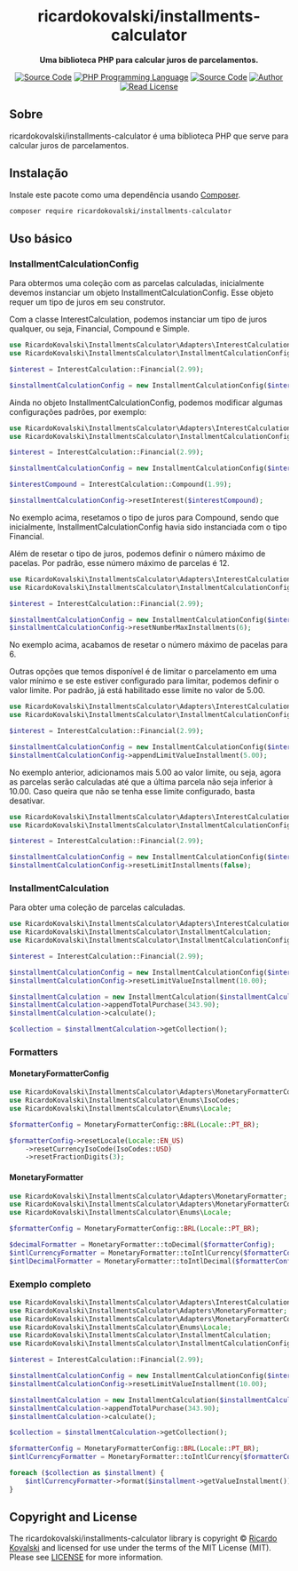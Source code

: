 <h1 align="center">ricardokovalski/installments-calculator</h1>

<p align="center">
    <strong>Uma biblioteca PHP para calcular juros de parcelamentos.</strong>
</p>

<p align="center">
    <a href="https://github.com/ricardokovalski/installments-calculator"><img src="http://img.shields.io/badge/source-ricardokovalski/interest--calculation-blue.svg" alt="Source Code"></a>
    <a href="https://php.net"><img src="https://img.shields.io/badge/php-%3E=5.6-777bb3.svg" alt="PHP Programming Language"></a>
    <a href="https://github.com/ricardokovalski/installments-calculator/releases"><img src="https://img.shields.io/github/release/ricardokovalski/installments-calculator.svg" alt="Source Code"></a>
    <a href="https://github.com/ricardokovalski"><img src="http://img.shields.io/badge/author-@ricardokovalski-blue.svg" alt="Author"></a>
    <a href="https://github.com/ricardokovalski/installments-calculator/blob/main/LICENSE"><img src="https://img.shields.io/badge/license-MIT-brightgreen.svg" alt="Read License"></a>
</p>

<h2>Sobre</h2>

ricardokovalski/installments-calculator é uma biblioteca PHP que serve para calcular juros de parcelamentos.

<h2>Instalação</h2>

Instale este pacote como uma dependência usando [Composer](https://getcomposer.org).

```bash
composer require ricardokovalski/installments-calculator
```

<h2>Uso básico</h2>

<h3>InstallmentCalculationConfig</h3>

Para obtermos uma coleção com as parcelas calculadas, inicialmente devemos
instanciar um objeto InstallmentCalculationConfig. Esse objeto requer um tipo
de juros em seu construtor.

Com a classe InterestCalculation, podemos instanciar um tipo de juros qualquer,
ou seja, Financial, Compound e Simple.

```php
use RicardoKovalski\InstallmentsCalculator\Adapters\InterestCalculation;
use RicardoKovalski\InstallmentsCalculator\InstallmentCalculationConfig;

$interest = InterestCalculation::Financial(2.99);

$installmentCalculationConfig = new InstallmentCalculationConfig($interest);
```

Ainda no objeto InstallmentCalculationConfig, podemos modificar algumas configurações
padrões, por exemplo:

```php
use RicardoKovalski\InstallmentsCalculator\Adapters\InterestCalculation;
use RicardoKovalski\InstallmentsCalculator\InstallmentCalculationConfig;

$interest = InterestCalculation::Financial(2.99);

$installmentCalculationConfig = new InstallmentCalculationConfig($interest);

$interestCompound = InterestCalculation::Compound(1.99);

$installmentCalculationConfig->resetInterest($interestCompound);
```

No exemplo acima, resetamos o tipo de juros para Compound, sendo que inicialmente,
InstallmentCalculationConfig havia sido instanciada com o tipo Financial.

Além de resetar o tipo de juros, podemos definir o número máximo de pacelas. Por
padrão, esse número máximo de parcelas é 12.

```php
use RicardoKovalski\InstallmentsCalculator\Adapters\InterestCalculation;
use RicardoKovalski\InstallmentsCalculator\InstallmentCalculationConfig;

$interest = InterestCalculation::Financial(2.99);

$installmentCalculationConfig = new InstallmentCalculationConfig($interest);
$installmentCalculationConfig->resetNumberMaxInstallments(6);
```

No exemplo acima, acabamos de resetar o número máximo de pacelas para 6.

Outras opções que temos disponível é de limitar o parcelamento em uma 
valor mínimo e se este estiver configurado para limitar, podemos definir o 
valor limite.
Por padrão, já está habilitado esse limite no valor de 5.00.

```php
use RicardoKovalski\InstallmentsCalculator\Adapters\InterestCalculation;
use RicardoKovalski\InstallmentsCalculator\InstallmentCalculationConfig;

$interest = InterestCalculation::Financial(2.99);

$installmentCalculationConfig = new InstallmentCalculationConfig($interest);
$installmentCalculationConfig->appendLimitValueInstallment(5.00);
```

No exemplo anterior, adicionamos mais 5.00 ao valor limite, ou seja, agora as parcelas
serão calculadas até que a última parcela não seja inferior à 10.00.
Caso queira que não se tenha esse limite configurado, basta desativar.

```php
use RicardoKovalski\InstallmentsCalculator\Adapters\InterestCalculation;
use RicardoKovalski\InstallmentsCalculator\InstallmentCalculationConfig;

$interest = InterestCalculation::Financial(2.99);

$installmentCalculationConfig = new InstallmentCalculationConfig($interest);
$installmentCalculationConfig->resetLimitInstallments(false);
```

<h3>InstallmentCalculation</h3>

Para obter uma coleção de parcelas calculadas.

```php
use RicardoKovalski\InstallmentsCalculator\Adapters\InterestCalculation;
use RicardoKovalski\InstallmentsCalculator\InstallmentCalculation;
use RicardoKovalski\InstallmentsCalculator\InstallmentCalculationConfig;

$interest = InterestCalculation::Financial(2.99);

$installmentCalculationConfig = new InstallmentCalculationConfig($interest);
$installmentCalculationConfig->resetLimitValueInstallment(10.00);

$installmentCalculation = new InstallmentCalculation($installmentCalculationConfig);
$installmentCalculation->appendTotalPurchase(343.90);
$installmentCalculation->calculate();

$collection = $installmentCalculation->getCollection();
```

<h3>Formatters</h3>

<h4>MonetaryFormatterConfig</h4>

```php
use RicardoKovalski\InstallmentsCalculator\Adapters\MonetaryFormatterConfig;
use RicardoKovalski\InstallmentsCalculator\Enums\IsoCodes; 
use RicardoKovalski\InstallmentsCalculator\Enums\Locale;

$formatterConfig = MonetaryFormatterConfig::BRL(Locale::PT_BR);

$formatterConfig->resetLocale(Locale::EN_US)
    ->resetCurrencyIsoCode(IsoCodes::USD)
    ->resetFractionDigits(3);
```

<h4>MonetaryFormatter</h4>

```php
use RicardoKovalski\InstallmentsCalculator\Adapters\MonetaryFormatter;
use RicardoKovalski\InstallmentsCalculator\Adapters\MonetaryFormatterConfig;
use RicardoKovalski\InstallmentsCalculator\Enums\Locale;

$formatterConfig = MonetaryFormatterConfig::BRL(Locale::PT_BR);

$decimalFormatter = MonetaryFormatter::toDecimal($formatterConfig);
$intlCurrencyFormatter = MonetaryFormatter::toIntlCurrency($formatterConfig);
$intlDecimalFormatter = MonetaryFormatter::toIntlDecimal($formatterConfig);
```

<h3>Exemplo completo</h3>

```php
use RicardoKovalski\InstallmentsCalculator\Adapters\InterestCalculation;
use RicardoKovalski\InstallmentsCalculator\Adapters\MonetaryFormatter;
use RicardoKovalski\InstallmentsCalculator\Adapters\MonetaryFormatterConfig;
use RicardoKovalski\InstallmentsCalculator\Enums\Locale;
use RicardoKovalski\InstallmentsCalculator\InstallmentCalculation;
use RicardoKovalski\InstallmentsCalculator\InstallmentCalculationConfig;

$interest = InterestCalculation::Financial(2.99);

$installmentCalculationConfig = new InstallmentCalculationConfig($interest);
$installmentCalculationConfig->resetLimitValueInstallment(10.00);

$installmentCalculation = new InstallmentCalculation($installmentCalculationConfig);
$installmentCalculation->appendTotalPurchase(343.90);
$installmentCalculation->calculate();

$collection = $installmentCalculation->getCollection();

$formatterConfig = MonetaryFormatterConfig::BRL(Locale::PT_BR);
$intlCurrencyFormatter = MonetaryFormatter::toIntlCurrency($formatterConfig);

foreach ($collection as $installment) {
    $intlCurrencyFormatter->format($installment->getValueInstallment());
}
```

<h2>Copyright and License</h2>

The ricardokovalski/installments-calculator library is copyright © [Ricardo Kovalski](https://github.com/ricardokovalski)
and licensed for use under the terms of the
MIT License (MIT). Please see [LICENSE](LICENSE) for more information.
